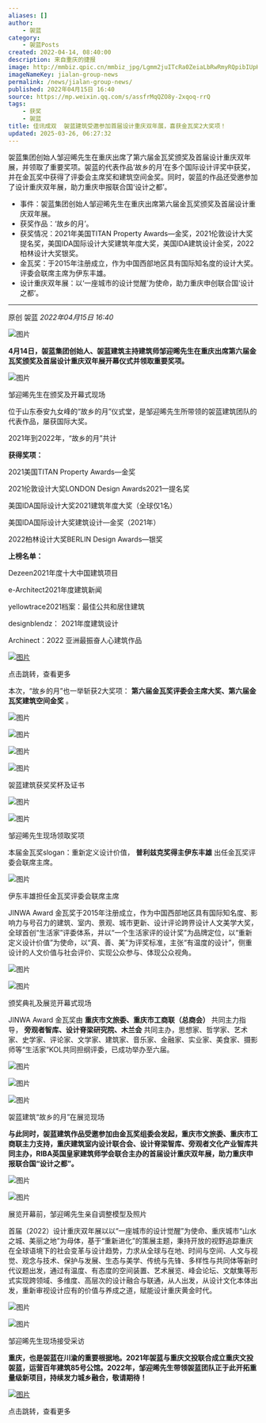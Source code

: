 ```yaml
---
aliases: []
author:
    - 袈蓝
category:
    - 袈蓝Posts
created: 2022-04-14, 08:40:00
description: 来自重庆的捷报
image: http://mmbiz.qpic.cn/mmbiz_jpg/Lgmm2juITcRa0ZeiaLbRwRmyRQpibIUpHY3mmlf8FIy2Ek01Z0HKtiaiaic9kvyfQhxiadia9NFEWdvXvKRibMFibNTjJqw/0?wx_fmt=jpeg
imageNameKey: jialan-group-news
permalink: /news/jialan-group-news/
published: 2022年04月15日 16:40
source: https://mp.weixin.qq.com/s/assfrMqQZO8y-2xqoq-rrQ
tags:
    - 获奖
    - 袈蓝
title: 佳讯成双  袈蓝建筑受邀参加首届设计重庆双年展，喜获金瓦奖2大奖项！
updated: 2025-03-26, 06:27:32
---
```


袈蓝集团创始人邹迎晞先生在重庆出席了第六届金瓦奖颁奖及首届设计重庆双年展，并领取了重要奖项。袈蓝的代表作品‘故乡的月’在多个国际设计评奖中获奖，并在金瓦奖中获得了评委会主席奖和建筑空间金奖。同时，袈蓝的作品还受邀参加了设计重庆双年展，助力重庆申报联合国‘设计之都’。

<!--more-->

- 事件：袈蓝集团创始人邹迎晞先生在重庆出席第六届金瓦奖颁奖及首届设计重庆双年展。
- 获奖作品：‘故乡的月’。
- 获奖情况：2021年美国TITAN Property Awards—金奖，2021伦敦设计大奖提名奖，美国IDA国际设计大奖建筑年度大奖，美国IDA建筑设计金奖，2022柏林设计大奖银奖。
- 金瓦奖：于2015年注册成立，作为中国西部地区具有国际知名度的设计大奖。评委会联席主席为伊东丰雄。
- 设计重庆双年展：以‘一座城市的设计觉醒’为使命，助力重庆申创联合国‘设计之都’。

---

原创 袈蓝 _2022年04月15日 16:40_

![图片](https://mmbiz.qpic.cn/mmbiz_jpg/Lgmm2juITcRa0ZeiaLbRwRmyRQpibIUpHYJdXciar62qnFVLE2s83xezHDtsM6uszeEIPjYnHiaibKVd1d6AlMu18Zw/640?wx_fmt=jpeg&tp=webp&wxfrom=5&wx_lazy=1&wx_co=1)

**4月14日，袈蓝集团创始人、袈蓝建筑主持建筑师邹迎晞先生在重庆出席第六届金瓦奖颁奖及首届设计重庆双年展开幕仪式并领取重要奖项。**

![图片](https://mmbiz.qpic.cn/mmbiz_jpg/Lgmm2juITcRa0ZeiaLbRwRmyRQpibIUpHYoYL5z7xQ60IZtbyDEiaLG0lW8RwswWsibcR0w2jk8AoeCoqXBQt5rBEg/640?wx_fmt=jpeg&tp=webp&wxfrom=5&wx_lazy=1&wx_co=1)

邹迎晞先生在颁奖及开幕式现场

位于山东泰安九女峰的“故乡的月”仪式堂，是邹迎晞先生所带领的袈蓝建筑团队的代表作品，屡获国际大奖。

2021年到2022年，“故乡的月”共计

**获得奖项：**

2021美国TITAN Property Awards—金奖

2021伦敦设计大奖LONDON Design Awards2021—提名奖

美国IDA国际设计大奖2021建筑年度大奖（全球仅1名）

美国IDA国际设计大奖建筑设计—金奖（2021年）

2022柏林设计大奖BERLIN Design Awards—银奖

**上榜名单：**

Dezeen2021年度十大中国建筑项目

e-Architect2021年度建筑新闻

yellowtrace2021档案：最佳公共和居住建筑

designblendz： 2021年度建筑设计

Archinect：2022 亚洲最振奋人心建筑作品

[![图片](https://mmbiz.qpic.cn/mmbiz_jpg/Lgmm2juITcRa0ZeiaLbRwRmyRQpibIUpHYibHlfM13rtoOXicUcuT4pbugfnecppF1991ROBRsV1oQf6by1SwsnUUw/640?wx_fmt=jpeg&tp=webp&wxfrom=5&wx_lazy=1&wx_co=1)](http://mp.weixin.qq.com/s?__biz=MzIyNTgxNTM4OQ==&mid=2247501077&idx=1&sn=460f013e929817050b5991ff02b1e9a4&chksm=e87b7b27df0cf2316f46d0a4da2fd9fe504a23378f9cbbde1ebd253fc359a10413fb6c2f526c&scene=21#wechat_redirect)

点击跳转，查看更多

本次，“故乡的月”也一举斩获2大奖项： **第六届金瓦奖评委会主席大奖、第六届金瓦奖建筑空间金奖** 。

![图片](https://mmbiz.qpic.cn/mmbiz_jpg/Lgmm2juITcRa0ZeiaLbRwRmyRQpibIUpHYf655cyPhls3qhAuAJKAAQlQtYoNxOrLUahAeVlhGeoTFOF1XdzRvTw/640?wx_fmt=jpeg&tp=webp&wxfrom=5&wx_lazy=1&wx_co=1)

![图片](https://mmbiz.qpic.cn/mmbiz_jpg/Lgmm2juITcRa0ZeiaLbRwRmyRQpibIUpHYf1MD3oCSnCEWfianvMBDibWCXgkVvYoDPT9aouqPSwAdOq7h0HdPE8LA/640?wx_fmt=jpeg&tp=webp&wxfrom=5&wx_lazy=1&wx_co=1)

![图片](https://mmbiz.qpic.cn/mmbiz_png/Lgmm2juITcRa0ZeiaLbRwRmyRQpibIUpHY5mfVnkrZTOu9icBDib8mo8pDBFibpKAXJFYst7RRmb8pWu9JYR2S6iawSQ/640?wx_fmt=png&tp=webp&wxfrom=5&wx_lazy=1&wx_co=1)

![图片](https://mmbiz.qpic.cn/mmbiz_png/Lgmm2juITcRa0ZeiaLbRwRmyRQpibIUpHYqZUFRHCPpWLXwpLYtpOyysZQiccFzQ56na32RvIxibuOQbppzdBd8BYQ/640?wx_fmt=png&tp=webp&wxfrom=5&wx_lazy=1&wx_co=1)

袈蓝建筑获奖奖杯及证书

![图片](https://mmbiz.qpic.cn/mmbiz_jpg/Lgmm2juITcRa0ZeiaLbRwRmyRQpibIUpHYrg9zc2ag16KzSF4JcMc9ozcxltufz55n3LVD0JpzAVrbzBibOXJE0XA/640?wx_fmt=jpeg&tp=webp&wxfrom=5&wx_lazy=1&wx_co=1)

![图片](https://mmbiz.qpic.cn/mmbiz_jpg/Lgmm2juITcRa0ZeiaLbRwRmyRQpibIUpHYhvj9JDRQXicYVVgHp85w1rxJt9fCVXvfly55CjQVh9xyic1mPZjuSnJg/640?wx_fmt=jpeg&tp=webp&wxfrom=5&wx_lazy=1&wx_co=1)

邹迎晞先生现场领取奖项

本届金瓦奖slogan：重新定义设计价值， **普利兹克奖得主伊东丰雄** 出任金瓦奖评委会联席主席。

![图片](https://mmbiz.qpic.cn/mmbiz_jpg/Lgmm2juITcRa0ZeiaLbRwRmyRQpibIUpHYKn8TMhyCN6BsZ7iaebCs8y4Q6LmFNzZDUkD7Ye15fCxTnPIvUHumK1g/640?wx_fmt=jpeg&tp=webp&wxfrom=5&wx_lazy=1&wx_co=1)

伊东丰雄担任金瓦奖评委会联席主席

JINWA Award 金瓦奖于2015年注册成立，作为中国西部地区具有国际知名度、影响力与号召力的建筑、室内、景观、城市更新、设计评论跨界设计人文美学大奖，全球首创“生活家”评委体系，并以“一个生活家评的设计奖”为品牌定位，以“重新定义设计价值”为使命，以“真、善、美”为评奖标准，主张“有温度的设计”，侧重设计的人文价值与社会评价、实现公众参与、体现公众视角。

![图片](https://mmbiz.qpic.cn/mmbiz_jpg/Lgmm2juITcRa0ZeiaLbRwRmyRQpibIUpHYtX3gToRgmXPcKy3UNBoaQY5m6WG3KpUxWrxcxPpfdIEtw1zd1hko0w/640?wx_fmt=jpeg&tp=webp&wxfrom=5&wx_lazy=1&wx_co=1)

![图片](https://mmbiz.qpic.cn/mmbiz_jpg/Lgmm2juITcRa0ZeiaLbRwRmyRQpibIUpHYAloicxMDJwxibkn9FKgGr2IA1gibjkDJMncICyAA2o1YzGnERAnJB35fQ/640?wx_fmt=jpeg&tp=webp&wxfrom=5&wx_lazy=1&wx_co=1)

颁奖典礼及展览开幕式现场

JINWA Award 金瓦奖由 **重庆市文旅委、重庆市工商联（总商会）** 共同主力指导， **旁观者智库、设计脊梁研究院、木兰会** 共同主办，思想家、哲学家、艺术家、史学家、评论家、文学家、建筑家、音乐家、金融家、实业家、美食家、摄影师等“生活家”KOL共同担纲评委，已成功举办至六届。

![图片](https://mmbiz.qpic.cn/mmbiz_png/Lgmm2juITcRa0ZeiaLbRwRmyRQpibIUpHYxonxyyEUpzTRpRUaqQ6DAr99HXMfBZjTBQxp2YBicMq34xLVjLHacKA/640?wx_fmt=png&tp=webp&wxfrom=5&wx_lazy=1&wx_co=1)

![图片](https://mmbiz.qpic.cn/mmbiz_jpg/Lgmm2juITcRa0ZeiaLbRwRmyRQpibIUpHYL549XibicVGxUibrQ34uvMdszKvjldMoibt3N1LahneKjXBNwZ0yjeCUPQ/640?wx_fmt=jpeg&tp=webp&wxfrom=5&wx_lazy=1&wx_co=1)

![图片](https://mmbiz.qpic.cn/mmbiz_jpg/Lgmm2juITcRa0ZeiaLbRwRmyRQpibIUpHYhKOD3fsU7cTuQPhdjmusLDMdtialKrVDKgVKmqfpnImA2vn54sWJ4qw/640?wx_fmt=jpeg&tp=webp&wxfrom=5&wx_lazy=1&wx_co=1)

袈蓝建筑“故乡的月”在展览现场

**与此同时，袈蓝建筑作品受邀参加由金瓦奖组委会发起，重庆市文旅委、重庆市工商联主力支持，重庆建筑室内设计联合会、设计脊梁智库、旁观者文化产业智库共同主办，RIBA英国皇家建筑师学会联合主办的首届设计重庆双年展，助力重庆申报联合国“设计之都”。**

![图片](https://mmbiz.qpic.cn/mmbiz_jpg/Lgmm2juITcRa0ZeiaLbRwRmyRQpibIUpHYex3jnvEp50nkGOER2aOEmrVqtnH8HxM9u7zelfnolQvNoLiceqOmmmw/640?wx_fmt=jpeg&tp=webp&wxfrom=5&wx_lazy=1&wx_co=1)

![图片](https://mmbiz.qpic.cn/mmbiz_jpg/Lgmm2juITcRa0ZeiaLbRwRmyRQpibIUpHYkkd9UKulpDibuibbIhBnxo2via3e9d0urKKzsnAd840oS5H5uQhKYJGMw/640?wx_fmt=jpeg&tp=webp&wxfrom=5&wx_lazy=1&wx_co=1)

展览开幕前，邹迎晞先生亲自调整模型及照片

首届（2022）设计重庆双年展以以“一座城市的设计觉醒”为使命、重庆城市“山水之城、美丽之地”为母体，基于“重新进化”的策展主题，秉持开放的视野追踪重庆在全球语境下的社会变革与设计趋势，力求从全球与在地、时间与空间、人文与视觉、观念与技术、保护与发展、生态与美学、传统与先锋、多样性与共同体等新时代议题出发，通过有温度、有态度的空间装置、艺术展览、峰会论坛、文献集等形式实现跨领域、多维度、高层次的设计融合与联通，从人出发，从设计文化本体出发，重新审视设计应有的价值与养成之道，赋能设计重庆黄金时代。

![图片](https://mmbiz.qpic.cn/mmbiz_jpg/Lgmm2juITcRa0ZeiaLbRwRmyRQpibIUpHYEas7sULZ6gXjhlbFWQicicFpcfiaOg2eNz0aHHz4AXFS7AhSTe3jsw3yQ/640?wx_fmt=jpeg&tp=webp&wxfrom=5&wx_lazy=1&wx_co=1)

![图片](https://mmbiz.qpic.cn/mmbiz_jpg/Lgmm2juITcRa0ZeiaLbRwRmyRQpibIUpHYo4QjMfjOpBj29AElWlGaSfyfv8bBTfL8tBjPGac8ZBcwwH28RzHmUg/640?wx_fmt=jpeg&tp=webp&wxfrom=5&wx_lazy=1&wx_co=1)

邹迎晞先生现场接受采访

**重庆，也是袈蓝在川渝的重要根据地。2021年袈蓝与重庆文投联合成立重庆文投袈蓝，运营百年建筑85号公馆。2022年，邹迎晞先生带领袈蓝团队正于此开拓重量级新项目，持续发力城乡融合，敬请期待！**

[![图片](https://mmbiz.qpic.cn/mmbiz_jpg/Lgmm2juITcRa0ZeiaLbRwRmyRQpibIUpHYPAgFRucpZV9DaMU02oicKOc8R4EicXDd4utQyfdOotkt98olnpgBBoicQ/640?wx_fmt=jpeg&tp=webp&wxfrom=5&wx_lazy=1&wx_co=1)](http://mp.weixin.qq.com/s?__biz=MzIyNTgxNTM4OQ==&mid=2247501671&idx=1&sn=2457c917a667733f29d2a817ff16387f&chksm=e87b7955df0cf04356363a63e2ba697120d70c8d978fd93bd25b338790adf94019d47b6a33c9&scene=21#wechat_redirect)

点击跳转，查看更多
